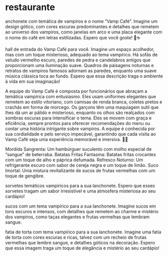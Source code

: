 # restaurante

anchonete com temática de vampiros e o nome “Vamp Café”. Imagine um design gótico, com cores escuras predominantes e detalhes que remetem ao universo dos vampiros, como janelas em arco e uma placa elegante com o nome do café em letras estilizadas. Espero que você goste! 🦇☕




hall de entrada do Vamp Café para você. Imagine um espaço acolhedor, mas com um toque misterioso, adequado ao tema vampírico. Há sofás de veludo vermelho escuro, paredes de pedra e candelabros antigos que proporcionam uma iluminação suave. Quadros de paisagens noturnas e retratos de vampiros famosos adornam as paredes, enquanto uma suave música clássica toca ao fundo. Espero que essa descrição traga o ambiente à vida em sua imaginação!


A equipe do Vamp Café é composta por funcionários que abraçam a temática vampírica com entusiasmo. Eles usam uniformes elegantes que remetem ao estilo vitoriano, com camisas de renda branca, coletes pretos e crachás em forma de morcego. Os garçons têm uma maquiagem sutil que lhes dá um ar pálido e misterioso, enquanto os olhos são realçados com sombras escuras para intensificar o tema. Eles se movem com graça e eficiência, sempre prontos para oferecer recomendações do menu ou contar uma história intrigante sobre vampiros. A equipe é conhecida por sua cordialidade e pelo serviço impecável, garantindo que cada visita ao Vamp Café seja uma experiência memorável e imersiva. 🌙✨

Mordida Sangrenta: Um hambúrguer suculento com molho especial de “sangue” de beterraba.
Batatas Fritas Fantasma: Batatas fritas crocantes com um toque de alho e páprica defumada.
Refresco Noturno: Um refrigerante escuro com sabor de cereja negra e um toque de limão.
Suco Imortal: Uma mistura revitalizante de sucos de frutas vermelhas com um toque de gengibre.

sorvetes temáticos vampíricos para a sua lanchonete. Espero que esses sorvetes tragam um sabor irresistível e uma atmosfera misteriosa ao seu cardápio!

sucos com um tema vampírico para a sua lanchonete. Imagine sucos em tons escuros e intensos, com detalhes que remetem ao charme e mistério dos vampiros, como taças elegantes e frutas vermelhas que lembram sangue.

fatia de torta com tema vampírico para a sua lanchonete. Imagine uma fatia de torta com cores escuras e ricas, talvez com um recheio de frutas vermelhas que lembre sangue, e detalhes góticos na decoração. Espero que essa imagem traga um toque de elegância e mistério ao seu cardápio!